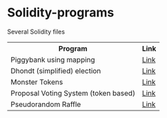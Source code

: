 # Solidity-programs
Several Solidity files

<table>
  <tr>
    <th>Program</th>
    <th>Link</th>
  </tr>
  <tr>
    <td>Piggybank using mapping</td>
    <td><a href=https://github.com/javVM/Solidity-programs/blob/main/PiggyMapping.sol>Link</a></td>
  </tr>
  <tr>
    <td> Dhondt (simplified) election </td>
    <td><a href=https://github.com/javVM/Solidity-programs/blob/main/DhondtElections.sol>Link</a></td>
  </tr>
    <tr>
    <td> Monster Tokens </td>
    <td><a href=https://github.com/javVM/Solidity-programs/blob/main/MonsterTokens.sol>Link</a></td>
  </tr>
   </tr>
    <tr>
    <td> Proposal Voting System
      (token based)
    </td>
    <td><a href=https://github.com/javVM/Solidity-programs/blob/main/ProposalVotingSystem.sol>Link</a></td>
  </tr>
   <tr>
    <td>Pseudorandom Raffle</td>
    <td><a href=https://github.com/javVM/Solidity-programs/blob/main/PiggyMapping.sol>Link</a></td>
  </tr>
</table>

